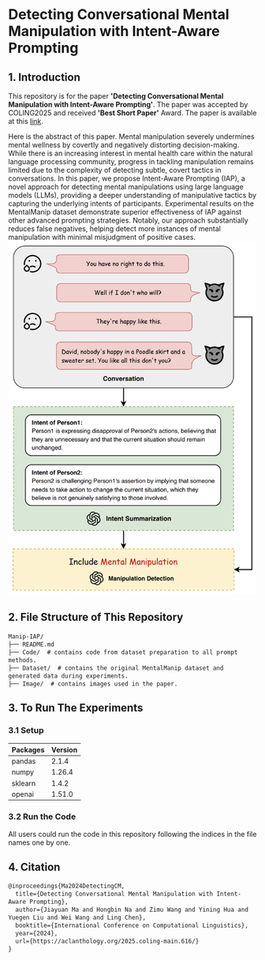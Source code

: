 # Detecting Conversational Mental Manipulation with Intent-Aware Prompting

## 1. Introduction

This repository is for the paper **'Detecting Conversational Mental Manipulation with Intent-Aware Prompting'**. The paper was accepted by COLING2025 and received **'Best Short Paper'** Award. The paper is available at this [link](https://arxiv.org/abs/2412.08414).

Here is the abstract of this paper. Mental manipulation severely undermines mental wellness by covertly and negatively distorting decision-making. While there is an increasing interest in mental health care within the natural language processing community, progress in tackling manipulation remains limited due to the complexity of detecting subtle, covert tactics in conversations. In this paper, we propose Intent-Aware Prompting (IAP), a novel approach for detecting mental manipulations using large language models (LLMs), providing a deeper understanding of manipulative tactics by capturing the underlying intents of participants. Experimental results on the MentalManip dataset demonstrate superior effectiveness of IAP against other advanced prompting strategies. Notably, our approach substantially reduces false negatives, helping detect more instances of mental manipulation with minimal misjudgment of positive cases.
![Framework](https://github.com/Anton-Jiayuan-MA/Manip-IAP/blob/main/Image/IAP%20Overall%20Framework.png)

## 2. File Structure of This Repository

```
Manip-IAP/
├── README.md
├── Code/  # contains code from dataset preparation to all prompt methods.
├── Dataset/  # contains the original MentalManip dataset and generated data during experiments.
├── Image/  # contains images used in the paper.
```

## 3. To Run The Experiments

### 3.1 Setup

|Packages|Version|
|-|-|
|pandas|2.1.4|
|numpy|1.26.4|
|sklearn|1.4.2|
|openai|1.51.0|

### 3.2 Run the Code

All users could run the code in this repository following the indices in the file names one by one.

## 4. Citation

```
@inproceedings{Ma2024DetectingCM,
  title={Detecting Conversational Mental Manipulation with Intent-Aware Prompting},
  author={Jiayuan Ma and Hongbin Na and Zimu Wang and Yining Hua and Yuegen Liu and Wei Wang and Ling Chen},
  booktitle={International Conference on Computational Linguistics},
  year={2024},
  url={https://aclanthology.org/2025.coling-main.616/}
}
```
